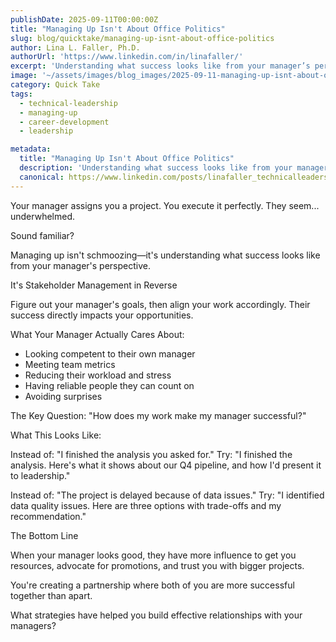 ```yaml
---
publishDate: 2025-09-11T00:00:00Z
title: "Managing Up Isn't About Office Politics"
slug: blog/quicktake/managing-up-isnt-about-office-politics
author: Lina L. Faller, Ph.D.
authorUrl: 'https://www.linkedin.com/in/linafaller/'
excerpt: 'Understanding what success looks like from your manager’s perspective is key to advancing your career.'
image: '~/assets/images/blog_images/2025-09-11-managing-up-isnt-about-office-politics.png'
category: Quick Take
tags:
  - technical-leadership
  - managing-up
  - career-development
  - leadership

metadata:
  title: "Managing Up Isn't About Office Politics"
  description: 'Understanding what success looks like from your manager’s perspective is key to advancing your career.'
  canonical: https://www.linkedin.com/posts/linafaller_technicalleadership-managingup-careerdevelopment-activity-7371875226491461632-MCBm?utm_source=share&utm_medium=member_desktop&rcm=ACoAAATZB5MBqJ_1K5vjD4H8pzXOCeXJAzwKjQs
---
```


Your manager assigns you a project. You execute it perfectly. They seem... underwhelmed.

Sound familiar?

Managing up isn't schmoozing—it's understanding what success looks like from your manager's perspective.

It's Stakeholder Management in Reverse

Figure out your manager's goals, then align your work accordingly. Their success directly impacts your opportunities.

What Your Manager Actually Cares About:

- Looking competent to their own manager
- Meeting team metrics
- Reducing their workload and stress
- Having reliable people they can count on
- Avoiding surprises

The Key Question: "How does my work make my manager successful?"

What This Looks Like:

Instead of: "I finished the analysis you asked for."
Try: "I finished the analysis. Here's what it shows about our Q4 pipeline, and how I'd present it to leadership."

Instead of: "The project is delayed because of data issues."
Try: "I identified data quality issues. Here are three options with trade-offs and my recommendation."

The Bottom Line

When your manager looks good, they have more influence to get you resources, advocate for promotions, and trust you with bigger projects.

You're creating a partnership where both of you are more successful together than apart.

What strategies have helped you build effective relationships with your managers?
